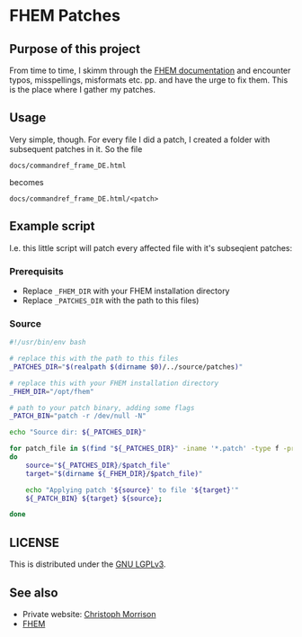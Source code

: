 # FHEM Patches

## Purpose of this project

From time to time, I skimm through the [FHEM documentation](https://fhem.de/commandref_DE.html) and encounter typos, misspellings, misformats etc. pp. and have the urge to fix them. This is the place where I gather my patches.

## Usage 

Very simple, though. For every file I did a patch, I created a folder with subsequent patches in it. So the file

```
docs/commandref_frame_DE.html
```

becomes 
```
docs/commandref_frame_DE.html/<patch>
```

## Example script

I.e. this little script will patch every affected file with it's subseqient patches:

### Prerequisits
* Replace `_FHEM_DIR` with your FHEM installation directory
* Replace `_PATCHES_DIR` with the path to this files)

### Source
```bash
#!/usr/bin/env bash

# replace this with the path to this files
_PATCHES_DIR="$(realpath $(dirname $0)/../source/patches)"

# replace this with your FHEM installation directory
_FHEM_DIR="/opt/fhem"

# path to your patch binary, adding some flags
_PATCH_BIN="patch -r /dev/null -N"

echo "Source dir: ${_PATCHES_DIR}"

for patch_file in $(find "${_PATCHES_DIR}" -iname '*.patch' -type f -printf "%P\n")
do
    source="${_PATCHES_DIR}/$patch_file"
    target="$(dirname ${_FHEM_DIR}/$patch_file)"

    echo "Applying patch '${source}' to file '${target}'"
    ${_PATCH_BIN} ${target} ${source};

done
```

## LICENSE
This is distributed under the [GNU LGPLv3](https://choosealicense.com/licenses/lgpl-3.0/).

## See also
* Private website: [Christoph Morrison](http://christoph-jeschke.de)
* [FHEM](https://fhem.de)